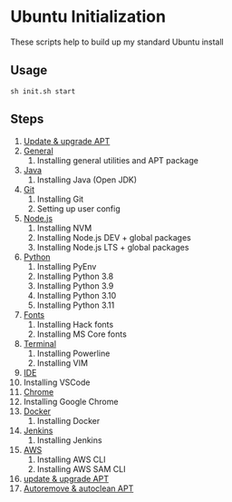 # Ubuntu Initialization

These scripts help to build up my standard Ubuntu install

## Usage

```shell
sh init.sh start
```

## Steps

1. [Update & upgrade APT](steps/update.sh)
2. [General](steps/general.sh)
   1. Installing general utilities and APT package
3. [Java](steps/java.sh)
   1. Installing Java (Open JDK)
4. [Git](steps/git.sh)
   1. Installing Git
   2. Setting up user config
5. [Node.js](steps/node.sh)
   1. Installing NVM
   2. Installing Node.js DEV + global packages
   3. Installing Node.js LTS + global packages
6. [Python](steps/python.sh)
   1. Installing PyEnv
   2. Installing Python 3.8
   3. Installing Python 3.9
   4. Installing Python 3.10
   5. Installing Python 3.11
7. [Fonts](steps/font.sh)
   1. Installing Hack fonts
   2. Installing MS Core fonts
8. [Terminal](steps/terminal.sh)
   1. Installing Powerline
   2. Installing VIM
9.  [IDE](steps/ide.sh)
   3. Installing VSCode
10. [Chrome](steps/chrome.sh)
   4. Installing Google Chrome
11. [Docker](steps/docker.sh)
    1. Installing Docker
12. [Jenkins](steps/jenkins.sh)
    1. Installing Jenkins
13. [AWS](steps/aws.sh)
    1. Installing AWS CLI
    2. Installing AWS SAM CLI
14. [update & upgrade APT](steps/update.sh)
15. [Autoremove & autoclean APT](steps/clean.sh)
